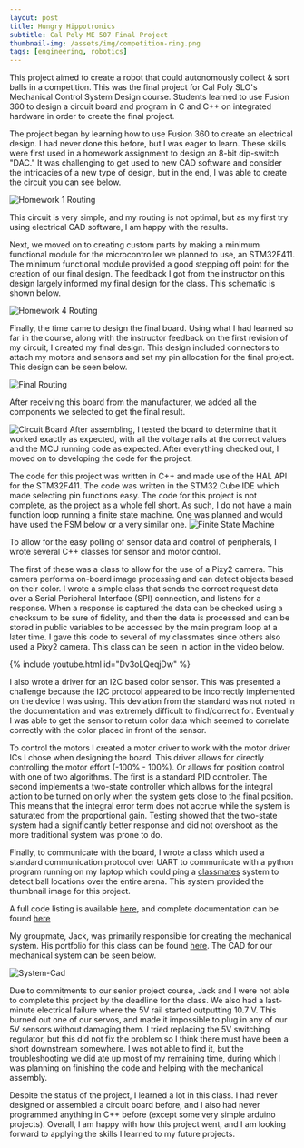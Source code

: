 ```yaml
---
layout: post
title: Hungry Hippotronics
subtitle: Cal Poly ME 507 Final Project
thumbnail-img: /assets/img/competition-ring.png
tags: [engineering, robotics]
---
```

This project aimed to create a robot that could autonomously collect & sort balls in a competition. This was the final project for Cal Poly SLO's Mechanical Control System Design course. Students learned to use Fusion 360 to design a circuit board and program in C and C++ on integrated hardware in order to create the final project. 

The project began by learning how to use Fusion 360 to create an electrical design. I had never done this before, but I was eager to learn. These skills were first used in a homework assignment to design an 8-bit dip-switch "DAC." It was challenging to get used to new CAD software and consider the intricacies of a new type of design, but in the end, I was able to create the circuit you can see below.

![Homework 1 Routing][Homework 1 image]

This circuit is very simple, and my routing is not optimal, but as my first try using electrical CAD software, I am happy with the results.

Next, we moved on to creating custom parts by making a minimum functional module for the microcontroller we planned to use, an STM32F411. The minimum functional module provided a good stepping off point for the creation of our final design. The feedback I got from the instructor on this design largely informed my final design for the class. This schematic is shown below.

![Homework 4 Routing][Homework 4 image]

Finally, the time came to design the final board. Using what I had learned so far in the course, along with the instructor feedback on the first revision of my circuit, I created my final design. This design included connectors to attach my motors and sensors and set my pin allocation for the final project. This design can be seen below.

![Final Routing][Final Schematic]

After receiving this board from the manufacturer, we added all the components we selected to get the final result.

![Circuit Board][Board Image]
After assembling, I tested the board to determine that it worked exactly as expected, with all the voltage rails at the correct values and the MCU running code as expected. After everything checked out, I moved on to developing the code for the project.

The code for this project was written in C++ and made use of the HAL API for the STM32F411. The code was written in the STM32 Cube IDE which made selecting pin functions easy. The code for this project is not complete, as the project as a whole fell short. As such, I do not have a main function loop running a finite state machine. One was planned and would have used the FSM below or a very similar one.
![Finite State Machine][fsm]

To allow for the easy polling of sensor data and control of peripherals, I wrote several C++ classes for sensor and motor control. 

The first of these was a class to allow for the use of a Pixy2 camera. This camera performs on-board image processing and can detect objects based on their color. I wrote a simple class that sends the correct request data over a Serial Peripheral Interface (SPI) connection, and listens for a response. When a response is captured the data can be checked using a checksum to be sure of fidelity, and then the data is processed and can be stored in public variables to be accessed by the main program loop at a later time. I gave this code to several of my classmates since others also used a Pixy2 camera. This class can be seen in action in the video below.

{% include youtube.html id="Dv3oLQeqjDw" %}

I also wrote a driver for an I2C based color sensor. This was presented a challenge because the I2C protocol appeared to be incorrectly implemented on the device I was using. This deviation from the standard was not noted in the documentation and was extremely difficult to find/correct for. Eventually I was able to get the sensor to return color data which seemed to correlate correctly with the color placed in front of the sensor.

To control the motors I created a motor driver to work with the motor driver ICs I chose when designing the board. This driver allows for directly controlling the motor effort (-100% - 100%). Or allows for position control with one of two algorithms. The first is a standard PID controller. The second implements a two-state controller which allows for the integral action to be turned on only when the system gets close to the final position. This means that the integral error term does not accrue while the system is saturated from the proportional gain. Testing showed that the two-state system had a significantly better response and did not overshoot as the more traditional system was prone to do.

Finally, to communicate with the board, I wrote a class which used a standard communication protocol over UART to communicate with a python program running on my laptop which could ping a [classmates][nathanurl] system to detect ball locations over the entire arena. This system provided the thumbnail image for this project.

A full code listing is available [here][code], and complete documentation can be found [here][docs]

My groupmate, Jack,  was primarily responsible for creating the mechanical system. His portfolio for this class can be found [here][jackurl]. The CAD for our mechanical system can be seen below.

![System-Cad][CAD]

Due to commitments to our senior project course, Jack and I were not able to complete this project by the deadline for the class. We also had a last-minute electrical failure where the 5V rail started outputting 10.7 V. This burned out one of our servos, and made it impossible to plug in any of our 5V sensors without damaging them. I tried replacing the 5V switching regulator, but this did not fix the problem so I think there must have been a short downstream somewhere. I was not able to find it, but the troubleshooting we did ate up most of my remaining time, during which I was planning on finishing the code and helping with the mechanical assembly. 

Despite the status of the project, I learned a lot in this class. I had never designed or assembled a circuit board before, and I also had never programmed anything in C++ before (except some very simple arduino projects). Overall, I am happy with how this project went, and I am looking forward to applying the skills I learned to my future projects.








[Homework 1 image]: /assets/img/Homework-1-Schematic.png
[Homework 4 image]: /assets/img/Homework-4-Schematic.png
[Final Schematic]: /assets/img/Final-Board-Schematic.png
[Board Image]: /assets/img/circuit-board.jpg
[fsm]: /assets/img/fsm.png
[pixy2 video]: /assets/img/Pixy2.mp4
[CAD]: /assets/img/CAD.png
[nathanurl]: www.google.com
[jackurl]:  www.google.com
[code]: https://github.com/Reesverleur/Reesverleur.github.io/tree/master/ME_507_code/Final-Project-V1
[docs]: /ME_507_code/Final-Project-V1/Core/docs/html/index.html

